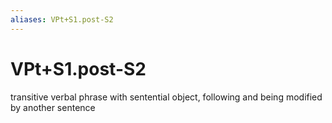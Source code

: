 ```yaml
---
aliases: VPt+S1.post-S2
---
```

# VPt+S1.post-S2

transitive verbal phrase with sentential object, following and being modified by another sentence